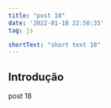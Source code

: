 ```yaml
---
title: "post 18"
date: '2022-01-18 22:50:35'
tag: js

shortText: "short text 18"
---
```



## Introdução

post 18